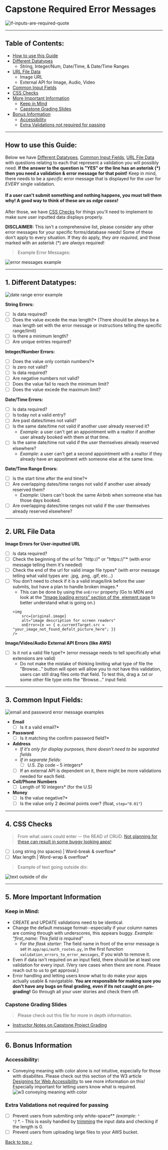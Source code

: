 # Capstone Required Error Messages
![if-inputs-are-required-quote](https://user-images.githubusercontent.com/89945390/172217607-f8c2f8d0-6a86-40e9-9c64-5f4d737d8d60.jpg)

----------------------------

## Table of Contents:

- [How to use this Guide](https://github.com/whitnessme/capstone-minimum-required-error-messages#how-to-use-this-guide)
- [Different Datatypes](https://github.com/whitnessme/capstone-minimum-required-error-messages#1-different-datatypes)
    - String, Integer/Num, Date/Time, & Date/Time Ranges
- [URL File Data](https://github.com/whitnessme/capstone-minimum-required-error-messages#2-url-file-data)
    - Image URL
    - External API for Image, Audio, Video
- [Common Input Fields](https://github.com/whitnessme/capstone-minimum-required-error-messages#3-common-input-fields)
- [CSS Checks](https://github.com/whitnessme/capstone-minimum-required-error-messages#4-css-checks)
- [More Important Information](https://github.com/whitnessme/capstone-minimum-required-error-messages#5-more-important-information)
    - [Keep in Mind](https://github.com/whitnessme/capstone-minimum-required-error-messages#keep-in-mind)
    - [Capstone Grading Slides](https://github.com/whitnessme/capstone-minimum-required-error-messages#capstone-grading-slides)
- [Bonus Information](https://github.com/whitnessme/capstone-minimum-required-error-messages#6-bonus-information)
    - [Accessibility](https://github.com/whitnessme/capstone-minimum-required-error-messages#accessibility)
    - [Extra Validations not required for passing](https://github.com/whitnessme/capstone-minimum-required-error-messages#extra-validations-not-required-for-passing)

------------
## How to use this Guide:

Below we have [Different Datatypes](https://github.com/whitnessme/capstone-minimum-required-error-messages#1-different-datatypes), [Common Input Fields](https://github.com/whitnessme/capstone-minimum-required-error-messages#2-common-input-fields), [URL File Data](https://github.com/whitnessme/capstone-minimum-required-error-messages#2-url-file-data) with questions relating to each that represent a validation you will possibly need. **If the answer to the question is "YES" or the line has an asterisk (*) then you need a validation & error message for that point!**
Keep in mind, there needs to be a *specific* error message that is displayed for the user for *EVERY* single validation.
#### If a user can't submit something and nothing happens, you must tell them **why**! A good way to think of these are as *edge cases*! 
After those, we have [CSS Checks](https://github.com/whitnessme/capstone-minimum-required-error-messages#3-css-checks) for things you'll need to implement to make sure user inputted data displays properly.

**DISCLAIMER:** This isn't a comprehensive list, please consider any other error messages for your specific forms/database needs!
Some of these don’t apply to every situation. If they do apply, *they are required*, and those marked with an asterisk (*) are *always* required!

> Example Error Messages:

![error messages example](https://user-images.githubusercontent.com/89945390/190253731-7a768b73-ed0e-473a-9980-330128eb4167.png)

-----------------------

## 1. Different Datatypes:
![date range error example](https://user-images.githubusercontent.com/89945390/190273095-5b311f5e-abf3-43a7-b25d-30e065c50695.png)

**String Errors:**

- [ ]  Is data required?
- [ ]  Does the value excede the max length?* (There should be always be a max length set with the error message or instructions telling the specific range/limit)
- [ ]  Is there a minimum length?
- [ ] Are unique entries required?

**Integer/Number Errors:**

- [ ] Does the value only contain numbers?*
- [ ] Is zero not valid?
- [ ] Is data required?
- [ ] Are negative numbers not valid?
- [ ] Does the value fail to reach the minimum limit?
- [ ] Does the value excede the maximum limit?

**Date/Time Errors:**

- [ ] Is data required?
- [ ] Is today not a valid entry?
- [ ] Are past dates/times not valid?
- [ ] Is the same date/time not valid if another user already reserved it?
    - *Example:* a user can't get an appointment with a realtor if another user already booked with them at that time. 
- [ ] Is the same date/time not valid if the user themselves already reserved elsewhere?
    - *Example:* a user can't get a second appointment with a realtor if they already have an appoitment with someone else at the same time. 

**Date/Time Range Errors:**

- [ ] Is the start time after the end time?*
- [ ] Are overlapping dates/time ranges not valid if another user already reserved them?
    - *Example:* Users can't book the same Airbnb when someone else has those days booked.
- [ ] Are overlapping dates/time ranges not valid if the user themselves already reserved elsewhere?

-------------------
## 2. URL File Data

**Image Errors for User-inputted URL**
- [ ] Is data required?
- [ ] Check the beginning of the url for "http://" or "https://"* (with error message telling them it's needed)
- [ ] Check the end of the url for valid image file types* (with error message telling what valid types are: .jpg, .png, .gif, etc...)
- [ ] You don’t need to check if it is a valid image/link before the user submits, but have a plan to handle broken images.*
    - This can be done by using the `onError` property (Go to MDN and look at the ["Image loading errors" section of the <img> element page](https://developer.mozilla.org/en-US/docs/Web/HTML/Element/img#image_loading_errors) to better understand what is going on.)
    ```
    <img 
        src={original.image} 
        alt="image description for screen readers"
        onError={e => { e.currentTarget.src = "your_image_not_found_defalt_picture_here"; }}
   />
   ```
	
**Image/Video/Audio External API Errors (like AWS)**
- [ ] Is it not a valid file type?* (error message needs to tell specifically what extensions are valid)
    - Do not make the mistake of thinking limiting what type of file the "Browse..." button will open will allow you to not have this validation, users can still drag files onto that field. To test this, drag a .txt or some other file type onto the "Browse..." input field.

----------

## 3. Common Input Fields:

![email and password error message examples](https://user-images.githubusercontent.com/89945390/190252956-cec49be0-06f4-4b6b-9592-cd1deb1665a2.png)

- **Email**
     - [ ] Is it a valid email?*
-  **Password**
    - [ ] Is it matching the confirm password field?*
-  **Address**
    - *If it’s only for display purposes, there doesn’t need to be separated fields*    
    -  *If in separate fields:*
        - [ ] U.S. Zip code – 5 integers*
     - [ ] If an external API is dependent on it, there might be more validations needed for each field.
-  **Cell/Phone Numbers**
    - [ ]  Length of 10 integers* (for the U.S)
- **Money**
    - [ ] Is the value negative?*
    - [ ] Is the value only 2 decimal points over? (float, `step="0.01"`)
 
----------

## 4. CSS Checks
> From what users could enter -- the READ of CRUD. [Not planning for these can result in some buggy looking apps!](https://docs.google.com/presentation/d/1U3dFDQYXZbI9YTnC9T--hYtSIDobhbTU6F3lUBnSkjc/edit#slide=id.g11627660d89_0_20)

- [ ] Long string (no spaces) | Word-break & overflow*
- [ ] Max length | Word-wrap & overflow*

> Example of text going outside div:

![text outside of div](https://user-images.githubusercontent.com/89945390/172492326-1341dcdb-28b1-4449-815d-ae039fd96ec1.png)

----------------

## 5. More Important Information
### Keep in Mind:
- CREATE and UPDATE validations need to be identical. 
- Change the default message format--especially if your column names are coming through with underscores, this appears buggy. *Example: "first_name: This field is required"* 
    - *For the flask starter:* The field name in front of the error message is set in `app/api/auth_routes.py`, in the first function ` validation_errors_to_error_messages`, if you wish to remove it.
- Even if data isn't required on an input field, there should be at least one validation for every input. (Very rare cases when there are none. Please reach out to us to get approval.)
- Error handling and letting users know what to do make your apps actually usable & navigatable. **You are responsible for making sure you don't have any bugs on final grading, even if its not caught on pre-grading!** Go through all your user stories and check them off.


### Capstone Grading Slides
> Please check out this file for more in depth information.
- [Instructor Notes on Capstone Project Grading](https://docs.google.com/presentation/d/1U3dFDQYXZbI9YTnC9T--hYtSIDobhbTU6F3lUBnSkjc/edit#slide=id.p)

-------------------

## 6. Bonus Information
### Accessibility:
- Conveying meaning with color alone is *not* intuitive, especially for those with disabilites. Please check out this section of the W3 article [Designing for Web Accessibility](https://www.w3.org/WAI/tips/designing/#dont-use-color-alone-to-convey-information) to see more information on this! Especially important for letting users know what is required.
![w3 conveying meaning with color](https://user-images.githubusercontent.com/89945390/172491261-e2cdac57-aef4-49f1-9c9b-5bc37e641b5a.png)

### Extra Validations not required for passing
- [ ] Prevent users from submiting only white-space** *(example: `"           "`)* *.
        - This is easily handled by [trimming](https://developer.mozilla.org/en-US/docs/Web/JavaScript/Reference/Global_Objects/String/trim) the input data and checking if the length is 0.
- [ ] Prevent users from uploading large files to your AWS bucket. 

[Back to top ⤴](https://github.com/whitnessme/capstone-minimum-required-error-messages#capstone-required-error-messages)
